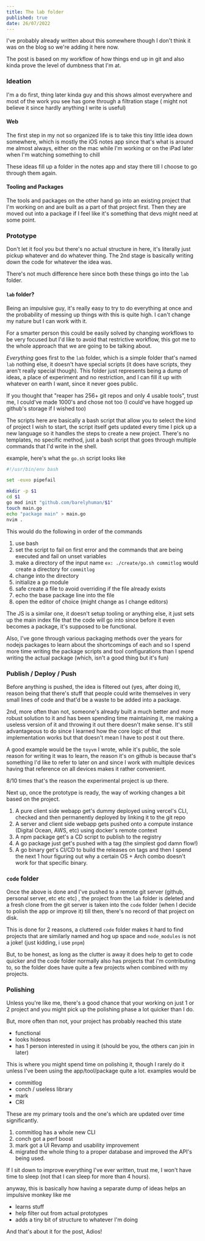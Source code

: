 ```yaml
---
title: The lab folder
published: true
date: 26/07/2022
---
```


I've probably already written about this somewhere though I don't think it was on the blog so we're adding it here now.

The post is based on my workflow of how things end up in git and also kinda prove the level of dumbness that I'm at.

### Ideation

I'm a do first, thing later kinda guy and this shows almost everywhere and most of the work you see has gone through a filtration stage ( might not
believe it since hardly anything I write is useful)

#### Web

The first step in my not so organized life is to take this tiny little idea down somewhere, which is mostly the iOS notes app since that's what is
around me almost always, either on the mac while I'm working or on the iPad later when I'm watching something to chill

These ideas fill up a folder in the notes app and stay there till I choose to go through them again.

#### Tooling and Packages

The tools and packages on the other hand go into an existing project that I'm working on and are built as a part of that project first. Then they are
moved out into a package if I feel like it's something that devs might need at some point.

### Prototype

Don't let it fool you but there's no actual structure in here, it's literally just pickup whatever and do whatever thing. The 2nd stage is basically
writing down the code for whatever the idea was.

There's not much difference here since both these things go into the `lab` folder.

#### `lab` folder?

Being an impulsive guy, it's really easy to try to do everything at once and the probability of messing up things with this is quite high. I can't
change my nature but I can work with it.

For a smarter person this could be easily solved by changing workflows to be very focused but I'd like to avoid that restrictive workflow, this got me
to the whole approach that we are going to be talking about.

_Everything_ goes first to the `lab` folder, which is a simple folder that's named `lab` nothing else, it doesn't have special scripts (it does have
scripts, they aren't really special though). This folder just represents being a dump of ideas, a place of experiment and no restriction, and I can
fill it up with whatever on earth I want, since it never goes public.

If you thought that "reaper has 256+ git repos and only 4 usable tools", trust me, I could've made 1000's and chose not too (I could've have hogged up
github's storage if I wished too)

The scripts here are basically a bash script that allow you to select the kind of project I wish to start, the script itself gets updated every time I
pick up a new language so it handles the steps to create a new project. There's no templates, no specific method, just a bash script that goes through
multiple commands that I'd write in the shell.

example, here's what the `go.sh` script looks like

```sh
#!/usr/bin/env bash

set -euxo pipefail

mkdir -p $1
cd $1
go mod init "github.com/barelyhuman/$1"
touch main.go
echo "package main" > main.go
nvim .
```

This would do the following in order of the commands

1. use bash
2. set the script to fail on first error and the commands that are being executed and fail on unset variables
3. make a directory of the input name `ex: ./create/go.sh commitlog` would create a directory for `commitlog`
4. change into the directory
5. initialize a go module
6. safe create a file to avoid overriding if the file already exists
7. echo the base package line into the file
8. open the editor of choice (might change as I change editors)

The JS is a similar one, it doesn't setup tooling or anything else, it just sets up the main index file that the code will go into since before it
even becomes a package, it's supposed to be functional.

Also, I've gone through various packaging methods over the years for nodejs packages to learn about the shortcomings of each and so I spend more time
writing the package scripts and tool configurations than I spend writing the actual package (which, isn't a good thing but it's fun)

### Publish / Deploy / Push

Before anything is pushed, the idea is filtered out (yes, after doing it), reason being that there's stuff that people could write themselves in very
small lines of code and that'd be a waste to be added into a package.

2nd, more often than not, someone's already built a much better and more robust solution to it and has been spending time maintaining it, me making a
useless version of it and throwing it out there doesn't make sense. It's still advantageous to do since I learned how the core logic of that
implementation works but that doesn't mean I have to post it out there.

A good example would be the `toyvm` I wrote, while it's public, the sole reason for writing it was to learn, the reason it's on github is because
that's something I'd like to refer to later on and since I work with multiple devices having that reference on all devices makes it rather convenient.

8/10 times that's the reason the experimental project is up there.

Next up, once the prototype is ready, the way of working changes a bit based on the project.

1. A pure client side webapp get's dummy deployed using vercel's CLI, checked and then permanently deployed by linking it to the git repo
2. A server and client side webapp gets pushed onto a compute instance (Digital Ocean, AWS, etc) using docker's remote context
3. A npm package get's a CD script to publish to the registry
4. A go package just get's pushed with a tag (the simplest god damn flow!)
5. A go binary get's CI/CD to build the releases on tags and then I spend the next 1 hour figuring out why a certain OS + Arch combo doesn't work for
   that specific binary.

### `code` folder

Once the above is done and I've pushed to a remote git server (github, personal server, etc etc etc) , the project from the `lab` folder is deleted
and a fresh clone from the git server is taken into the `code` folder (when I decide to polish the app or improve it) till then, there's no record of
that project on disk.

This is done for 2 reasons, a cluttered `code` folder makes it hard to find projects that are similarly named and hog up space and `node_modules` is
not a joke! (just kidding, i use `pnpm`)

But, to be honest, as long as the clutter is away it does help to get to code quicker and the code folder normally also has projects that i'm
contributing to, so the folder does have quite a few projects when combined with my projects.

### Polishing

Unless you're like me, there's a good chance that your working on just 1 or 2 project and you might pick up the polishing phase a lot quicker than I
do.

But, more often than not, your project has probably reached this state

- functional
- looks hideous
- has 1 person interested in using it (should be you, the others can join in later)

This is where you might spend time on polishing it, though I rarely do it unless I've been using the app/tool/package quite a lot. examples would be

- commitlog
- conch / useless library
- mark
- CRI

These are my primary tools and the one's which are updated over time significantly.

1. commitlog has a whole new CLI
2. conch got a perf boost
3. mark got a UI Revamp and usability improvement
4. migrated the whole thing to a proper database and improved the API's being used.

If I sit down to improve everything I've ever written, trust me, I won't have time to sleep (not that I can sleep for more than 4 hours).

anyway, this is basically how having a separate dump of ideas helps an impulsive monkey like me

- learns stuff
- help filter out from actual prototypes
- adds a tiny bit of structure to whatever I'm doing

And that's about it for the post, Adios!
